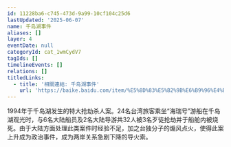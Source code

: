 ```yaml
---
id: 11228ba6-c745-473d-9a99-10cf104c25d6
lastUpdated: '2025-06-07'
name: 千岛湖事件
aliases: []
layer: 4
eventDate: null
categoryId: cat_1wmCydV7
tagIds: []
timelineEvents: []
relations: []
titledLinks:
  - title: '相關連結: 千岛湖事件'
    url: 'https://baike.baidu.com/item/%E5%8D%83%E5%B2%9B%E6%B9%96%E4%BA%8B%E4%BB%B6'
---
```

1994年于千岛湖发生的特大抢劫杀人案。24名台湾旅客乘坐“海瑞号”游船在千岛湖观光时，与6名大陆船员及2名大陆导游共32人被3名歹徒抢劫并于船舱内被烧死。由于大陆方面处理此类案件时经验不足，加之台独分子的煽风点火，使得此案上升成为政治事件，成为两岸关系急剧下降的导火索。
